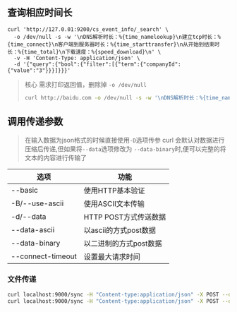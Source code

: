 

## 查询相应时间长

```shell
curl 'http://127.0.01:9200/cs_event_info/_search' \
  -o /dev/null -s -w '\nDNS解析时长：%{time_namelookup}\n建立tcp时长：%{time_connect}\n客户端到服务器时长：%{time_starttransfer}\n从开始到结束时长：%{time_total}\n下载速度：%{speed_download}\n' \
  -v -H 'Content-Type: application/json' \
  -d '{"query":{"bool":{"filter":[{"term":{"companyId":{"value":"3"}}}]}}}'
```

> 核心 需求打印返回值，删除掉  `-o /dev/null`
>
> ```sh
> curl http://baidu.com -o /dev/null -s -w '\nDNS解析时长：%{time_namelookup}\n建立tcp时长：%{time_connect}\n客户端到服务器时长：%{time_starttransfer}\n从开始到结束时长：%{time_total}\n下载速度：%{speed_download}\n'
> ```

## 调用传递参数

> 在输入数据为json格式的时候直接使用`-D`选项传参 curl 会默认对数据进行压缩后传递,但如果将`--data`选项修改为 `--data-binary`时,便可以完整的将文本的内容进行传输了

| 选项                        | 功能                   |
| --------------------------- | ---------------------- |
| --basic                     | 使用HTTP基本验证       |
| -B/--use-ascii              | 使用ASCII文本传输      |
| -d/--data <data>            | HTTP POST方式传送数据  |
| --data-ascii <data>         | 以ascii的方式post数据  |
| --data-binary <data>        | 以二进制的方式post数据 |
| --connect-timeout <seconds> | 设置最大请求时间       |

### 文件传递

```sh
curl localhost:9000/sync -H "Content-type:application/json" -X POST --data @req_data.json
curl localhost:9000/sync -H "Content-type:application/json" -X POST --data-binary @req_data.json
```

